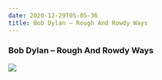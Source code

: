```yaml
---
date: 2020-12-29T05-05-36
title: Bob Dylan – Rough And Rowdy Ways
---
```

### Bob Dylan – Rough And Rowdy Ways

![](dayone-moment://97F040EE739D4FA39CC99148185C001F)

